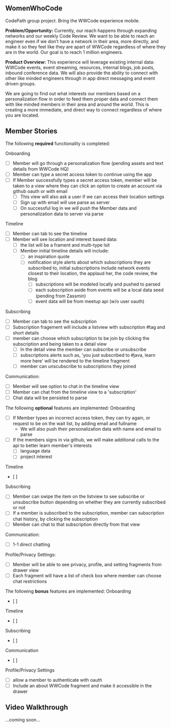 ## WomenWhoCode
CodePath group project. Bring the WWCode experience mobile. 

**Problem/Opportunity:** Currently, our reach happens through expanding networks 
and our weekly Code Review. We want to be able to reach an engineer even if we 
don’t have a network in their area, more directly, and make it so they feel like 
they are apart of WWCode regardless of where they are in the world. Our goal is 
to reach 1 million engineers.  

**Product Overview:** This experience will leverage existing internal data: 
WWCode events, event streaming, resources, internal blogs, job posts, inbound 
conference data. We will also provide the ability to connect with other like 
minded engineers through in app direct messaging and event driven groups. 

We are going to find out what interests our members based on a personalization 
flow in order to feed them proper data and connect them with like minded members 
in their area and around the world. This is creating a more immediate, and 
direct way to connect regardless of where you are located.

## Member Stories

The following **required** functionality is completed:

Onboarding
* [ ] Member will go through a personalization flow (pending assets and 
text details from WWCode HQ)
* [ ] Member can type a secret access token to continue using the app
* [ ] If Member successfully types a secret access token, member will be taken to a 
view where they can click an option to create an account via github oauth or with email
  * [ ] This view will also ask a user if we can access their location settings
  * [ ] Sign up with email will use parse as server
  * [ ] On successful log in we will push the Member data and personalization data
   to server via parse

Timeline
* [ ] Member can tab to see the timeline
* [ ] Member will see location and interest based data:
  * [ ] the list will be a frament and multi-type lsit
  * [ ] Member initial timeline details will include:
  	* [ ] an inspiration quote
  	* [ ] notification style alerts about which subscriptions they are 
  	subscribed to, initial subscriptions include network events closest to their 
  	location, the applaud her, the code review, the blog
  		* [ ] subscriptions will be modeled locally and pushed to parsed
  		* [ ] each subscription aside from events will be a local data seed (pending from Zassmin) 
  		* [ ] event data will be from meetup api (w/o user oauth)

Subscribing
* [ ] Member can tab to see the subscription
* [ ] Subscription fragement will include a listview with subscription #tag and 
short details
* [ ] member can choose which subscription to be join by clicking the 
subscription and being taken to a detail view
  * [ ] In the detail view the member can subscribe or unsubscribe 
  * [ ] subscriptions alerts such as, 'you just subscribed to #java, learn more 
  here' will be rendered to the timeline fragment 
  * [ ] member can unscubscribe to subscriptions they joined

Communication:
* [ ] Member will see option to chat in the timeline view
* [ ] Member can chat from the timeline view to a 'subscription' 
* [ ] Chat data will be persisted to parse

The following **optional** features are implemented:
Onboarding
* [ ] If Member types an incorrect access token, they can try again, or request to
be on the wait list, by adding email and fullname 
  * We will also push their personalization data with name and email to parse
* [ ] If the members signs in via github, we will make additional calls to the api
to better learn member's interests
  * [ ] language data
  * [ ] project interest

Timeline
* [ ] 

Subscribing
* [ ] Member can swipe the item on the listview to see subscribe or unsubscribe 
button depending on whether they are currently subscribed or not
* [ ] If a member is subscribed to the subscription, member can subscription 
chat history, by clicking the subscription
* [ ] Member can chat to that subscription directly from that view

Communication: 
* [ ] 1-1 direct chatting

Profile/Privacy Settings:
* [ ] Member will be able to see privacy, profile, and setting fragments from 
drawer view
* [ ] Each fragment will have a list of check box where member can choose chat restrictions 

The following **bonus** features are implemented:
Onboarding
* [ ]

Timeline
* [ ] 

Subscribing
* [ ] 

Communication
* [ ] 

Profile/Privacy Settings
* [ ] allow a member to authenticate with oauth
* [ ] Include an about WWCode fragment and make it accessible in the drawer

## Video Walkthrough

...coming soon...
